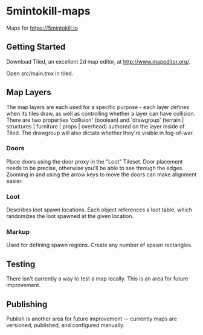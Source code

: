 # 5mintokill-maps
Maps for https://5mintokill.io

## Getting Started
Download Tiled, an excellent 2d map editor, at http://www.mapeditor.org/.

Open src/main.tmx in tiled.

## Map Layers

The map layers are each used for a specific purpose - each layer defines when its tiles draw, as well as controlling whether a layer can have collision. There are two properties 'collision' (boolean) and 'drawgroup' (terrain | structures | furniture | props | overhead) authored on the layer inside of Tiled. The drawgroup will also dictate whether they're visible in fog-of-war.

### Doors
Place doors using the door proxy in the "Loot" Tileset. Door placement needs to be precise, otherwise you'll be able to see through the edges. Zooming in and using the arrow keys to move the doors can make alignment easier.

### Loot
Describes loot spawn locations. Each object references a loot table, which randomizes the loot spawned at the given location.

### Markup
Used for defining spawn regions. Create any number of spawn rectangles.

## Testing 
There isn't currently a way to test a map locally. This is an area for future improvement.

## Publishing
Publish is another area for future improvement -- currently maps are versioned, published, and configured manually.